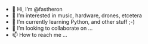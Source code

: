 - 👋 Hi, I’m @fastheron
- 👀 I’m interested in music, hardware, drones, etcetera
- 🌱 I’m currently learning Python, and other stuff ;-)
- 💞️ I’m looking to collaborate on ...
- 📫 How to reach me ...

<!---
fastheron/fastheron is a ✨ special ✨ repository because its `README.md` (this file) appears on your GitHub profile.
You can click the Preview link to take a look at your changes.
--->
